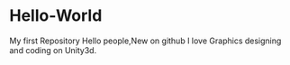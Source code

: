 # Hello-World
My first Repository
Hello people,New on github I love Graphics designing and coding on Unity3d.
